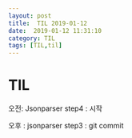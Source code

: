 ```yaml
---
layout: post
title:  TIL 2019-01-12
date:  2019-01-12 11:31:10
category: TIL
tags: [TIL,til]
---
```


# TIL

오전:  Jsonparser step4 : 시작

오후 : jsonparser step3 : git commit